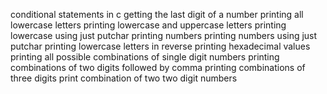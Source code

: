 conditional statements in c
getting the last digit of a number
printing all lowercase letters
printing lowercase and uppercase letters
printing lowercase using just putchar
printing numbers
printing numbers using just putchar
printing lowercase letters in reverse
printing hexadecimal values
printing all possible combinations of single digit numbers
printing combinations of two digits followed by comma
printing combinations of three digits
print combination of two two digit numbers
